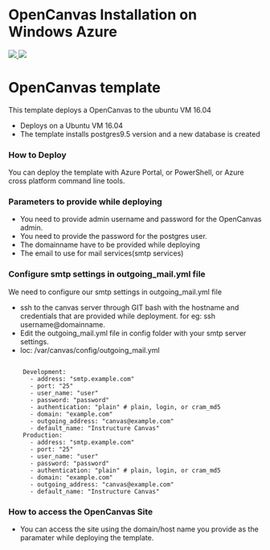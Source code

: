 # OpenCanvas Installation on Windows Azure
<a href="https://portal.azure.com/#create/Microsoft.Template/uri/https%3A%2F%2Fraw.githubusercontent.com%2Fgopikap%2Fazure-quickstart-templates%2Fmaster%2FOpenCanvas-LMS%2FLinuxVirtualMachine.json" target="_blank">
    <img src="http://azuredeploy.net/deploybutton.png"/>
</a>
<a href="http://armviz.io/#/?load=https%3A%2F%2Fraw.githubusercontent.com%2Fgopikap%2Fazure-quickstart-templates%2Fmaster%2FOpenCanvas-LMS%2FLinuxVirtualMachine.json" target="_blank">
    <img src="http://armviz.io/visualizebutton.png"/>
</a>

# OpenCanvas template 

This template deploys a OpenCanvas to the ubuntu VM 16.04
* Deploys on a Ubuntu VM 16.04
* The template installs postgres9.5 version and a new database is created


### How to Deploy
You can deploy the template with Azure Portal, or PowerShell, or Azure cross platform command line tools.

### Parameters to provide while deploying
* You need to provide admin username and password for the OpenCanvas admin.
* You need to provide the password for the postgres user.
* The domainname have to be provided while deploying
* The email to use for mail services(smtp services)

### Configure smtp settings in outgoing_mail.yml file

We need to configure our smtp settings in outgoing_mail.yml file

* ssh to the canvas server through GIT bash with the hostname  and credentials that are provided while deployment.
for eg: ssh username@domainname.
* Edit the outgoing_mail.yml file in config folder with your smtp server settings.
* loc: /var/canvas/config/outgoing_mail.yml


<pre><code>
	Development:
	  - address: "smtp.example.com"
	  - port: "25"
	  - user_name: "user"
	  - password: "password"
	  - authentication: "plain" # plain, login, or cram_md5
	  - domain: "example.com"
	  - outgoing_address: "canvas@example.com"
	  - default_name: "Instructure Canvas" 
	Production:
	  - address: "smtp.example.com"
	  - port: "25"
	  - user_name: "user"
	  - password: "password"
	  - authentication: "plain" # plain, login, or cram_md5
	  - domain: "example.com"
	  - outgoing_address: "canvas@example.com"
	  - default_name: "Instructure Canvas"
</code></pre>
  
### How to access the OpenCanvas Site
* You can access the site using the domain/host name you provide as the paramater while deploying the template. 

